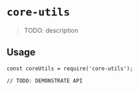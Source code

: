 # `core-utils`

> TODO: description

## Usage

```
const coreUtils = require('core-utils');

// TODO: DEMONSTRATE API
```
